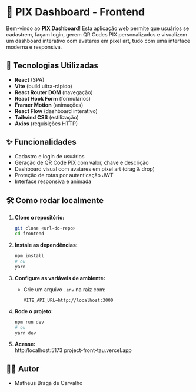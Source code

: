 # 💸 PIX Dashboard - Frontend

Bem-vindo ao **PIX Dashboard**! Esta aplicação web permite que usuários se cadastrem, façam login, gerem QR Codes PIX personalizados e visualizem um dashboard interativo com avatares em pixel art, tudo com uma interface moderna e responsiva.

## 🚀 Tecnologias Utilizadas

- **React** (SPA)
- **Vite** (build ultra-rápido)
- **React Router DOM** (navegação)
- **React Hook Form** (formulários)
- **Framer Motion** (animações)
- **React Flow** (dashboard interativo)
- **Tailwind CSS** (estilização)
- **Axios** (requisições HTTP)

## ✨ Funcionalidades

- Cadastro e login de usuários
- Geração de QR Code PIX com valor, chave e descrição
- Dashboard visual com avatares em pixel art (drag & drop)
- Proteção de rotas por autenticação JWT
- Interface responsiva e animada

## 🛠️ Como rodar localmente

1. **Clone o repositório:**

   ```bash
   git clone <url-do-repo>
   cd frontend
   ```

2. **Instale as dependências:**

   ```bash
   npm install
   # ou
   yarn
   ```

3. **Configure as variáveis de ambiente:**

   - Crie um arquivo `.env` na raiz com:
     ```
     VITE_API_URL=http://localhost:3000
     ```

4. **Rode o projeto:**

   ```bash
   npm run dev
   # ou
   yarn dev
   ```

5. **Acesse:**  
    http:/localhost:5173
   project-front-tau.vercel.app

## 🧑‍💻 Autor

- Matheus Braga de Carvalho
